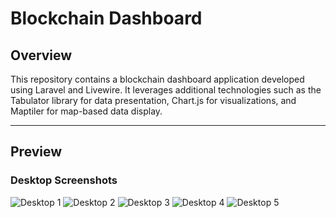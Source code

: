 # Blockchain Dashboard

## Overview

This repository contains a blockchain dashboard application developed using Laravel and Livewire. 
It leverages additional technologies such as the Tabulator library for data presentation, Chart.js for visualizations, and Maptiler for map-based data display.

---

## Preview

### Desktop Screenshots

![Desktop 1](./preview/desktop/desktop-1.png "Desktop 1")
![Desktop 2](./preview/desktop/desktop-2.png "Desktop 2")
![Desktop 3](./preview/desktop/desktop-3.png "Desktop 3")
![Desktop 4](./preview/desktop/desktop-4.png "Desktop 4")
![Desktop 5](./preview/desktop/desktop-5.png "Desktop 5")